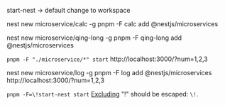 start-nest -> default
change to workspace

nest new microservice/calc -g
pnpm -F calc add @nestjs/microservices

nest new microservice/qing-long -g
pnpm -F qing-long add @nestjs/microservices

`pnpm -F "./microservice/*" start`
http://localhost:3000/?num=1,2,3

nest new microservice/log -g
pnpm -F log add @nestjs/microservices
http://localhost:3000/?num=1,2,3

`pnpm -F=\!start-nest start` [Excluding](https://pnpm.io/filtering#excluding)
"!" should be escaped: `\!`.
